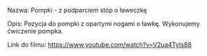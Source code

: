 Nazwa:
Pompki - z podparciem stóp o ławeczkę

Opis:
Pozycja do pompki z opartymi nogami o ławkę. Wykonujemy ćwiczenie pompka.

Link do filmu:
https://www.youtube.com/watch?v=V2ua4TyIs88

